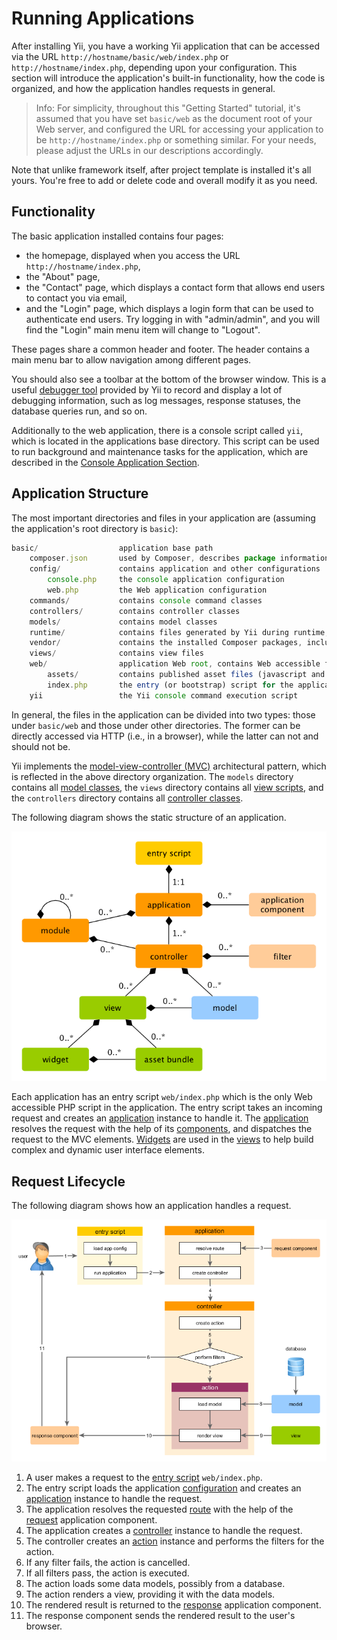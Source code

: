 Running Applications
====================

After installing Yii, you have a working Yii application that can be accessed via
the URL `http://hostname/basic/web/index.php` or `http://hostname/index.php`, depending
upon your configuration. This section will introduce the application's built-in functionality,
how the code is organized, and how the application handles requests in general.

> Info: For simplicity, throughout this "Getting Started" tutorial, it's assumed that you have set `basic/web`
  as the document root of your Web server, and configured the URL for accessing
  your application to be `http://hostname/index.php` or something similar.
  For your needs, please adjust the URLs in our descriptions accordingly.
  
Note that unlike framework itself, after project template is installed it's all yours. You're free to add or delete
code and overall modify it as you need.


Functionality <span id="functionality"></span>
-------------

The basic application installed contains four pages:

* the homepage, displayed when you access the URL `http://hostname/index.php`,
* the "About" page,
* the "Contact" page, which displays a contact form that allows end users to contact you via email,
* and the "Login" page, which displays a login form that can be used to authenticate end users. Try logging in
  with "admin/admin", and you will find the "Login" main menu item will change to "Logout".

These pages share a common header and footer. The header contains a main menu bar to allow navigation
among different pages.

You should also see a toolbar at the bottom of the browser window.
This is a useful [debugger tool](https://github.com/yiisoft/yii2-debug/blob/master/docs/guide/README.md) provided by Yii to record and display a lot of debugging information, such as log messages, response statuses, the database queries run, and so on.

Additionally to the web application, there is a console script called `yii`, which is located in the applications base directory.
This script can be used to run background and maintenance tasks for the application, which are described
in the [Console Application Section](tutorial-console.md).


Application Structure <span id="application-structure"></span>
---------------------

The most important directories and files in your application are (assuming the application's root directory is `basic`):

```js
basic/                  application base path
    composer.json       used by Composer, describes package information
    config/             contains application and other configurations
        console.php     the console application configuration
        web.php         the Web application configuration
    commands/           contains console command classes
    controllers/        contains controller classes
    models/             contains model classes
    runtime/            contains files generated by Yii during runtime, such as logs and cache files
    vendor/             contains the installed Composer packages, including the Yii framework itself
    views/              contains view files
    web/                application Web root, contains Web accessible files
        assets/         contains published asset files (javascript and css) by Yii
        index.php       the entry (or bootstrap) script for the application
    yii                 the Yii console command execution script
```

In general, the files in the application can be divided into two types: those under `basic/web` and those
under other directories. The former can be directly accessed via HTTP (i.e., in a browser), while the latter can not and should not be.

Yii implements the [model-view-controller (MVC)](http://wikipedia.org/wiki/Model-view-controller) architectural pattern,
which is reflected in the above directory organization. The `models` directory contains all [model classes](structure-models.md),
the `views` directory contains all [view scripts](structure-views.md), and the `controllers` directory contains
all [controller classes](structure-controllers.md).

The following diagram shows the static structure of an application.

![Static Structure of Application](images/application-structure.png)

Each application has an entry script `web/index.php` which is the only Web accessible PHP script in the application.
The entry script takes an incoming request and creates an [application](structure-applications.md) instance to handle it.
The [application](structure-applications.md) resolves the request with the help of its [components](concept-components.md),
and dispatches the request to the MVC elements. [Widgets](structure-widgets.md) are used in the [views](structure-views.md)
to help build complex and dynamic user interface elements.


Request Lifecycle <span id="request-lifecycle"></span>
-----------------

The following diagram shows how an application handles a request.

![Request Lifecycle](images/request-lifecycle.png)

1. A user makes a request to the [entry script](structure-entry-scripts.md) `web/index.php`.
2. The entry script loads the application [configuration](concept-configurations.md) and creates
   an [application](structure-applications.md) instance to handle the request.
3. The application resolves the requested [route](runtime-routing.md) with the help of
   the [request](runtime-requests.md) application component.
4. The application creates a [controller](structure-controllers.md) instance to handle the request.
5. The controller creates an [action](structure-controllers.md) instance and performs the filters for the action.
6. If any filter fails, the action is cancelled.
7. If all filters pass, the action is executed.
8. The action loads some data models, possibly from a database.
9. The action renders a view, providing it with the data models.
10. The rendered result is returned to the [response](runtime-responses.md) application component.
11. The response component sends the rendered result to the user's browser.

